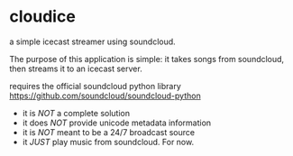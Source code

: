 cloudice
========

a simple icecast streamer using soundcloud.

The purpose of this application is simple: it takes songs from soundcloud, then streams it to an icecast server.

requires the official soundcloud python library https://github.com/soundcloud/soundcloud-python


* it is *NOT* a complete solution
* it does *NOT* provide unicode metadata information
* it is *NOT* meant to be a 24/7 broadcast source
* it *JUST* play music from soundcloud. For now.
